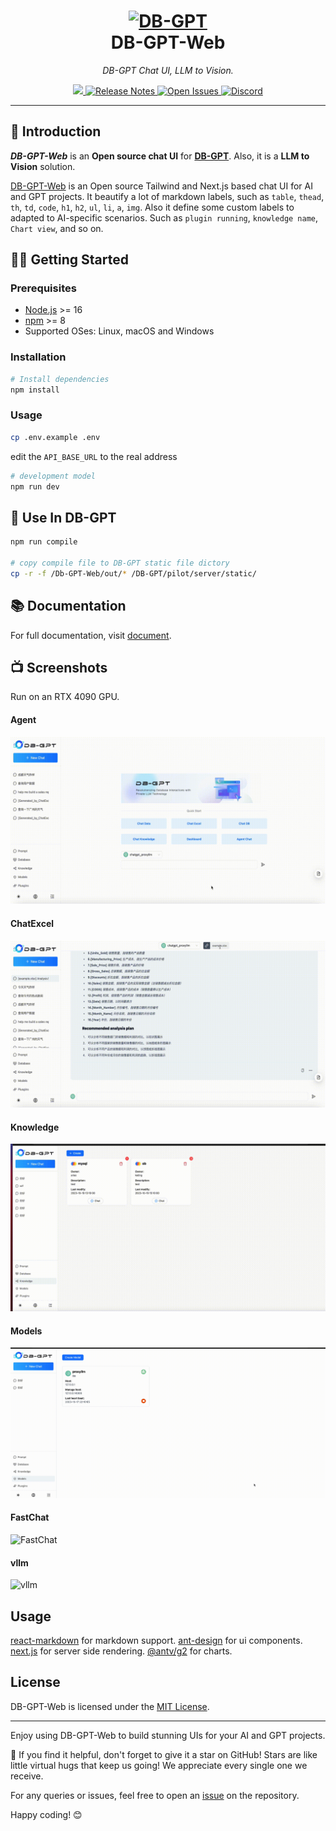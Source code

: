
<h1 align="center">
  <a href="https://dbgpt.site"><img width="96" src="https://github.com/eosphoros-ai/DB-GPT-Web/assets/10321453/062ee3ea-fac2-4437-a392-f4bc5451d116" alt="DB-GPT"></a>
  <br>
  DB-GPT-Web
</h1>

_<p align="center">DB-GPT Chat UI, LLM to Vision.</p>_

<p align="center">
  <a href="https://github.com/eosphoros-ai/DB-GPT-Web/blob/main/LICENSE">
    <img src="https://img.shields.io/badge/license-MIT-blue.svg?label=License&style=flat" />
  </a>
  <a href="https://github.com/eosphoros-ai/DB-GPT/releases">
    <img alt="Release Notes" src="https://img.shields.io/github/release/eosphoros-ai/DB-GPT" />
  </a>
  <a href="https://github.com/eosphoros-ai/DB-GPT-Web/issues">
    <img alt="Open Issues" src="https://img.shields.io/github/issues-raw/eosphoros-ai/DB-GPT-Web" />
  </a>
  <a href="https://discord.gg/vqBrcV7Nd">
    <img alt="Discord" src="https://dcbadge.vercel.app/api/server/vqBrcV7Nd?compact=true&style=flat" />
  </a>
</p>

---

## 👋 Introduction

***DB-GPT-Web*** is an **Open source chat UI** for [**DB-GPT**](https://github.com/eosphoros-ai/DB-GPT).
Also, it is a **LLM to Vision** solution. 

[DB-GPT-Web](https://dbgpt.site) is an Open source Tailwind and Next.js based chat UI for AI and GPT projects. It beautify a lot of markdown labels, such as `table`, `thead`, `th`, `td`, `code`, `h1`, `h2`, `ul`, `li`, `a`, `img`. Also it define some custom labels to adapted to AI-specific scenarios. Such as `plugin running`, `knowledge name`, `Chart view`, and so on.

## 💪🏻 Getting Started

### Prerequisites

- [Node.js](https://nodejs.org/) >= 16
- [npm](https://npmjs.com/) >= 8
- Supported OSes: Linux, macOS and Windows

### Installation

```sh
# Install dependencies
npm install
```

### Usage
```sh
cp .env.example .env
```
edit the `API_BASE_URL` to the real address

```sh
# development model
npm run dev
```

## 🚀 Use In DB-GPT

```sh
npm run compile

# copy compile file to DB-GPT static file dictory
cp -r -f /Db-GPT-Web/out/* /DB-GPT/pilot/server/static/

```

## 📚 Documentation

For full documentation, visit [document](https://db-gpt.readthedocs.io/en/latest/index.html).

## 📺 Screenshots
Run on an RTX 4090 GPU.

#### Agent
![Agent](./screenshots/agent.gif)
#### ChatExcel
![ChatExcel](./screenshots/chatexcel.gif)
#### Knowledge
![Knowledge](./screenshots/knowledge.gif)
#### Models
![models](./screenshots/models.gif)
#### FastChat
![FastChat](./screenshots/fastchat.gif)
#### vllm
![vllm](./screenshots/vllm.gif)

## Usage

  [react-markdown](https://github.com/remarkjs/react-markdown#readme) for markdown support.
  [ant-design](https://github.com/ant-design/ant-design) for ui components.
  [next.js](https://github.com/vercel/next.js) for server side rendering.
  [@antv/g2](https://github.com/antvis/g2#readme) for charts.

## License

DB-GPT-Web is licensed under the [MIT License](LICENSE).

---

Enjoy using DB-GPT-Web to build stunning UIs for your AI and GPT projects.

🌟 If you find it helpful, don't forget to give it a star on GitHub! Stars are like little virtual hugs that keep us going! We appreciate every single one we receive.

For any queries or issues, feel free to open an [issue](https://github.com/eosphoros-ai/DB-GPT-Web/issues) on the repository.

Happy coding! 😊